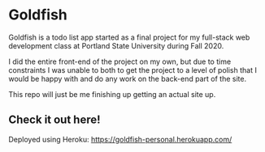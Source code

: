 # Goldfish

Goldfish is a todo list app started as a final project for my full-stack web development class at Portland State University during Fall 2020.

I did the entire front-end of the project on my own, but due to time constraints I was unable to both to get the project to a level of polish that I would be happy with and do any work on the back-end part of the site. 

This repo will just be me finishing up getting an actual site up.

## Check it out here!

Deployed using Heroku: https://goldfish-personal.herokuapp.com/




